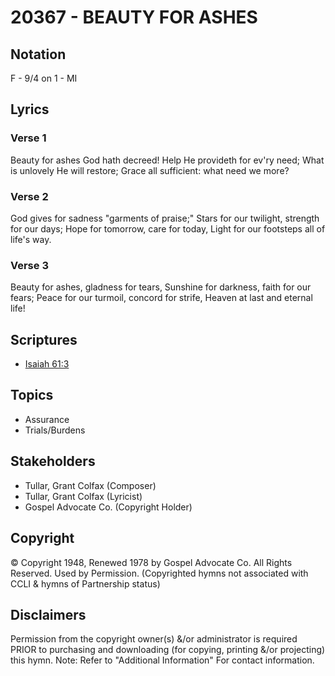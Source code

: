 # 20367 - BEAUTY FOR ASHES

## Notation

F - 9/4 on 1 - MI

## Lyrics

### Verse 1

Beauty for ashes God hath decreed! Help He provideth for ev'ry need; What is unlovely He will restore; Grace all sufficient: what need we more?

### Verse 2

God gives for sadness "garments of praise;" Stars for our twilight, strength for our days; Hope for tomorrow, care for today, Light for our footsteps all of life's way.

### Verse 3

Beauty for ashes, gladness for tears, Sunshine for darkness, faith for our fears; Peace for our turmoil, concord for strife, Heaven at last and eternal  life!


## Scriptures

- [Isaiah 61:3](https://www.biblegateway.com/passage/?search=Isaiah%2061%3A3)

## Topics

- Assurance
- Trials/Burdens

## Stakeholders

- Tullar, Grant Colfax (Composer)
- Tullar, Grant Colfax (Lyricist)
- Gospel Advocate Co. (Copyright Holder)

## Copyright

© Copyright 1948, Renewed 1978 by Gospel Advocate Co. All Rights Reserved. Used by Permission.
(Copyrighted hymns not associated with CCLI & hymns of Partnership status)

## Disclaimers

Permission from the copyright owner(s) &/or administrator is required PRIOR to purchasing and downloading (for copying, printing &/or projecting) this hymn.
Note: Refer to "Additional Information" For contact information.

